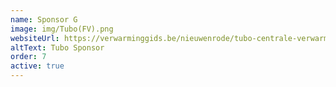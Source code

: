 ```yaml
---
name: Sponsor G
image: img/Tubo(FV).png
websiteUrl: https://verwarminggids.be/nieuwenrode/tubo-centrale-verwarming-en/
altText: Tubo Sponsor
order: 7
active: true
---
```

